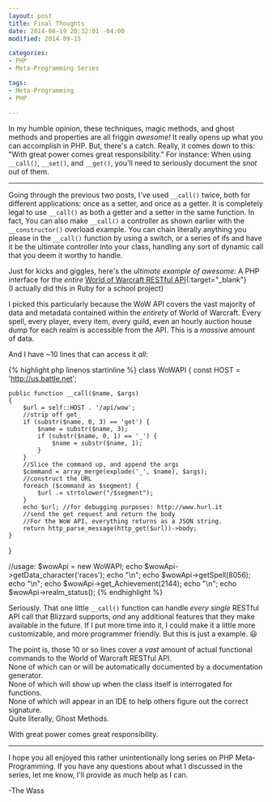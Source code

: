 ```yaml
---
layout: post
title: Final Thoughts
date: 2014-08-19 20:32:01 -04:00
modified: 2014-09-15

categories:
- PHP
- Meta-Programming Series

tags:
- Meta-Programming
- PHP

---
```

In my humble opinion, these techniques, magic methods, and ghost methods and properties
are all friggin _awesome!_ It really opens up what you can accomplish in PHP.
But, there's a catch. Really, it comes down to this: "With great power comes great
responsibility." For instance: When using `__call()`, `__set()`, and `__get()`,
you'll need to seriously document the _snot_ out of them.

* * *

Going through the previous two posts,
I've used `__call()` twice, both for different applications: once as a setter,
and once as a getter. It is completely legal to use `__call()` as both a
getter and a setter in the same function. In fact, You can also make `__call()`
a controller as shown earlier with the `__constructor()` overload example.
You can chain literally anything you please in the `__call()` function by using a
switch, or a series of ifs and have it be the ultimate controller into your class,
handling any sort of dynamic call that you deem it worthy to handle.

Just for kicks and giggles, here's the _ultimate example of awesome:_
A PHP interface for the _entire_ [World of Warcraft RESTful API](http://blizzard.github.io/api-wow-docs){:target="_blank"}  
(I actually did this in Ruby for a school project)

I picked this particularly because the WoW API covers the vast majority of data
and metadata contained within the _entirety_ of World of Warcraft.
Every spell, every player, every item, every guild, even an hourly auction house
dump for each realm is accessible from the API. This is a _massive_ amount of data.

And I have ~10 lines that can access it _all_:

{% highlight php linenos startinline %}
class WoWAPI
{
    const HOST = 'http://us.battle.net';

    public function __call($name, $args)
    {
        $url = self::HOST . '/api/wow';
        //strip off get_
        if (substr($name, 0, 3) == 'get') {
            $name = substr($name, 3);
            if (substr($name, 0, 1) == '_') {
                $name = substr($name, 1);
            }
        }
        //Slice the command up, and append the args
        $command = array_merge(explode('_', $name), $args);
        //construct the URL
        foreach ($command as $segment) {
            $url .= strtolower("/$segment");
        }
        echo $url; //for debugging purposes: http://www.hurl.it
        //send the get request and return the body
        //For the WoW API, everything returns as a JSON string.
        return http_parse_message(http_get($url))->body;
    }
}

//usage:
$wowApi = new WoWAPI;
echo $wowApi->getData_character('races');
echo "\n";
echo $wowApi->getSpell(8056);
echo "\n";
echo $wowApi->get_Achievement(2144);
echo "\n";
echo $wowApi->realm_status();
{% endhighlight %}

Seriously. That one little `__call()` function can handle _every single_ RESTful API
call that Blizzard supports, _and_ any additional features that they make available
in the future. If I put more time into it, I could make it a little more customizable,
and more programmer friendly. But this is just a example. :smiley:

The point is, those 10 or so lines cover a _vast_ amount of actual functional commands
to the World of Warcraft RESTful API.  
None of which can or will be automatically documented by a documentation generator.  
None of which will show up when the class itself is interrogated for functions.  
None of which will appear in an IDE to help others figure out the correct signature.  
Quite literally, Ghost Methods.

With great power comes great responsibility.

* * *

I hope you all enjoyed this rather unintentionally long series on
PHP Meta-Programming. If you have any questions about what I discussed in the series,
let me know, I'll provide as much help as I can.

-The Wass
